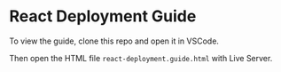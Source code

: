 # React Deployment Guide

To view the guide, clone this repo and open it in VSCode.

Then open the HTML file `react-deployment.guide.html` with Live Server.
